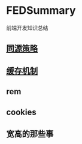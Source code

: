 # FEDSummary
前端开发知识总结

## [同源策略](https://github.com/cleverpp/FEDSummary/blob/master/%E5%90%8C%E6%BA%90%E7%AD%96%E7%95%A5.md)
## [缓存机制](https://github.com/cleverpp/FEDSummary/blob/master/%E7%BC%93%E5%AD%98%E6%9C%BA%E5%88%B6.md)
## rem
## cookies
## 宽高的那些事
